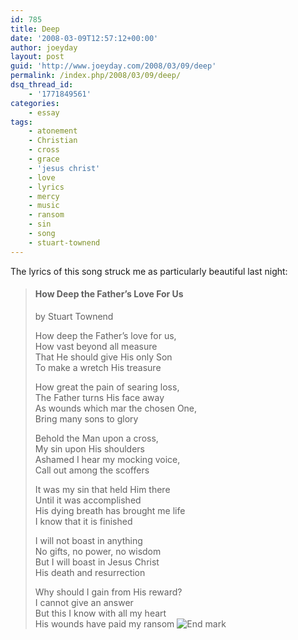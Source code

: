 ```yaml
---
id: 785
title: Deep
date: '2008-03-09T12:57:12+00:00'
author: joeyday
layout: post
guid: 'http://www.joeyday.com/2008/03/09/deep'
permalink: /index.php/2008/03/09/deep/
dsq_thread_id:
    - '1771849561'
categories:
    - essay
tags:
    - atonement
    - Christian
    - cross
    - grace
    - 'jesus christ'
    - love
    - lyrics
    - mercy
    - music
    - ransom
    - sin
    - song
    - stuart-townend
---
```


The lyrics of this song struck me as particularly beautiful last night:

> #### How Deep the Father’s Love For Us
> 
> by Stuart Townend
> 
> How deep the Father’s love for us,  
> How vast beyond all measure  
> That He should give His only Son  
> To make a wretch His treasure
> 
> How great the pain of searing loss,  
> The Father turns His face away  
> As wounds which mar the chosen One,  
> Bring many sons to glory
> 
> Behold the Man upon a cross,  
> My sin upon His shoulders  
> Ashamed I hear my mocking voice,  
> Call out among the scoffers
> 
> It was my sin that held Him there  
> Until it was accomplished  
> His dying breath has brought me life  
> I know that it is finished
> 
> I will not boast in anything  
> No gifts, no power, no wisdom  
> But I will boast in Jesus Christ  
> His death and resurrection
> 
> Why should I gain from His reward?  
> I cannot give an answer  
> But this I know with all my heart  
> His wounds have paid my ransom ![End mark](http://joeyday.com/wp-content/uploads/2009/08/endmark.png "End mark")